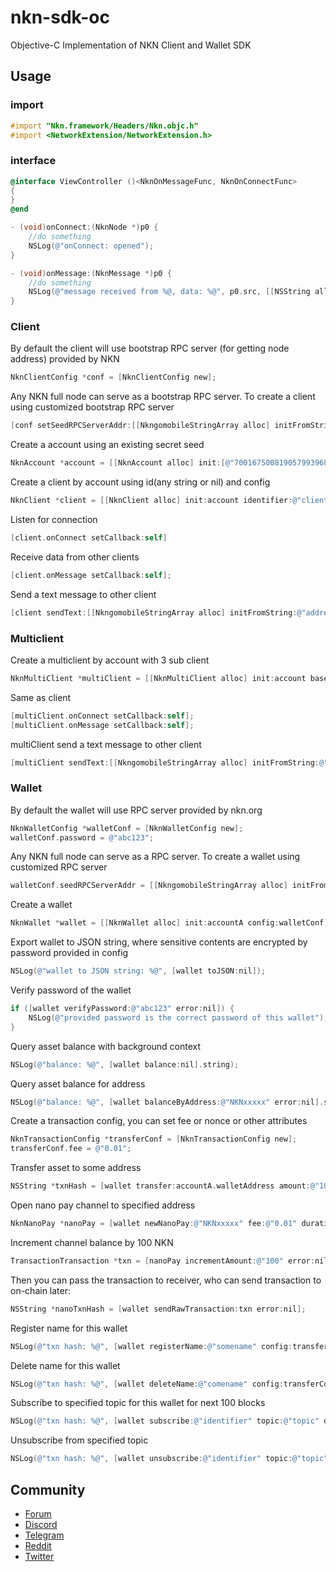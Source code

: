 # nkn-sdk-oc
Objective-C Implementation of NKN Client and Wallet SDK

## Usage

### import

```objective-c
#import "Nkn.framework/Headers/Nkn.objc.h"
#import <NetworkExtension/NetworkExtension.h>
```

### interface

```objective-c
@interface ViewController ()<NknOnMessageFunc, NknOnConnectFunc>
{
}
@end

- (void)onConnect:(NknNode *)p0 {
    //do something
    NSLog(@"onConnect: opened");
}

- (void)onMessage:(NknMessage *)p0 {
    //do something
    NSLog(@"message received from %@, data: %@", p0.src, [[NSString alloc] initWithData:p0.data encoding:NSUTF8StringEncoding]);
}
```

### Client

By default the client will use bootstrap RPC server (for getting node address) provided by NKN

```objective-c
NknClientConfig *conf = [NknClientConfig new];
```

Any NKN full node can serve as a bootstrap RPC server. To create a client using customized bootstrap RPC server

```objective-c
[conf setSeedRPCServerAddr:[[NkngomobileStringArray alloc] initFromString:@"https://ip:port"]];
```

Create a account using an existing secret seed

```objective-c
NknAccount *account = [[NknAccount alloc] init:[@"70016750081905799396851717434796" dataUsingEncoding:NSUTF8StringEncoding]];
```

Create a client by account using id(any string or nil) and config

```objective-c
NknClient *client = [[NknClient alloc] init:account identifier:@"client A" config:conf];
```

Listen for connection

```objective-c
[client.onConnect setCallback:self]
```

Receive data from other clients

```objective-c
[client.onMessage setCallback:self];
```

Send a text message to other client

```objective-c
[client sendText:[[NkngomobileStringArray alloc] initFromString:@"address"] data:@"Hello, I am client..." config:nil error:nil];
```

### Multiclient

Create a multiclient by account with 3 sub client

```objective-c
NknMultiClient *multiClient = [[NknMultiClient alloc] init:account baseIdentifier:nil numSubClients:3 originalClient:true config:conf];
```

Same as client

```objective-c
[multiClient.onConnect setCallback:self];
[multiClient.onMessage setCallback:self];
```

multiClient send a text message to other client

```objective-c
[multiClient sendText:[[NkngomobileStringArray alloc] initFromString:@"address" data:@"Hello, I am multiClient..." config:nil error:nil];
```

### Wallet

By default the wallet will use RPC server provided by nkn.org

```objective-c
NknWalletConfig *walletConf = [NknWalletConfig new];
walletConf.password = @"abc123";
```

Any NKN full node can serve as a RPC server. To create a wallet using customized RPC server

```objective-c
walletConf.seedRPCServerAddr = [[NkngomobileStringArray alloc] initFromString:@"https://ip:port"];
```

Create a wallet

```objective-c
NknWallet *wallet = [[NknWallet alloc] init:accountA config:walletConf];
```

Export wallet to JSON string, where sensitive contents are encrypted by password provided in config

```objective-c
NSLog(@"wallet to JSON string: %@", [wallet toJSON:nil]);
```

Verify password of the wallet

```objective-c
if ([wallet verifyPassword:@"abc123" error:nil]) {
    NSLog(@"provided password is the correct password of this wallet");
}
```

Query asset balance with background context

```objective-c
NSLog(@"balance: %@", [wallet balance:nil].string);
```

Query asset balance for address

```objective-c
NSLog(@"balance: %@", [wallet balanceByAddress:@"NKNxxxxx" error:nil].string);
```

Create a transaction config, you can set fee or nonce or other attributes

```objective-c
NknTransactionConfig *transferConf = [NknTransactionConfig new];
transferConf.fee = @"0.01";
```

Transfer asset to some address

```objective-c
NSString *txnHash = [wallet transfer:accountA.walletAddress amount:@"100" config:transferConf error:nil];
```

Open nano pay channel to specified address

```objective-c
NknNanoPay *nanoPay = [wallet newNanoPay:@"NKNxxxxx" fee:@"0.01" duration:4320 error:nil];
```

Increment channel balance by 100 NKN

```objective-c
TransactionTransaction *txn = [nanoPay incrementAmount:@"100" error:nil];
```

Then you can pass the transaction to receiver, who can send transaction to
on-chain later:

```objective-c
NSString *nanoTxnHash = [wallet sendRawTransaction:txn error:nil];
```

Register name for this wallet

```objective-c
NSLog(@"txn hash: %@", [wallet registerName:@"somename" config:transferConf error:nil]);
```

Delete name for this wallet

```objective-c
NSLog(@"txn hash: %@", [wallet deleteName:@"comename" config:transferConf error:nil]);
```

Subscribe to specified topic for this wallet for next 100 blocks

```objective-c
NSLog(@"txn hash: %@", [wallet subscribe:@"identifier" topic:@"topic" duration:100 meta:@"meta" config:transferConf error:nil]);
```

Unsubscribe from specified topic

```objective-c
NSLog(@"txn hash: %@", [wallet unsubscribe:@"identifier" topic:@"topic" config:transferConf error:nil]);
```

## Community

- [Forum](https://forum.nkn.org/)
- [Discord](https://discord.gg/c7mTynX)
- [Telegram](https://t.me/nknorg)
- [Reddit](https://www.reddit.com/r/nknblockchain/)
- [Twitter](https://twitter.com/NKN_ORG)
